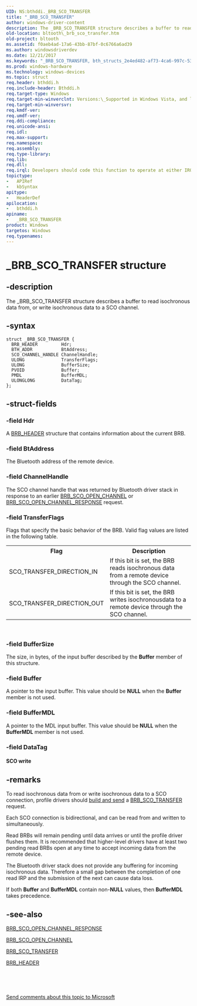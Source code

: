 ```yaml
---
UID: NS:bthddi._BRB_SCO_TRANSFER
title: "_BRB_SCO_TRANSFER"
author: windows-driver-content
description: The _BRB_SCO_TRANSFER structure describes a buffer to read isochronous data from, or write isochronous data to a SCO channel.
old-location: bltooth\_brb_sco_transfer.htm
old-project: bltooth
ms.assetid: f0aeb4ad-17a6-43bb-87bf-0c6766a6ad39
ms.author: windowsdriverdev
ms.date: 12/21/2017
ms.keywords: "_BRB_SCO_TRANSFER, bth_structs_2e4ed482-af73-4ca6-997c-53005c4fafc2.xml, _BRB_SCO_TRANSFER structure [Bluetooth Devices], bthddi/_BRB_SCO_TRANSFER, bltooth._brb_sco_transfer"
ms.prod: windows-hardware
ms.technology: windows-devices
ms.topic: struct
req.header: bthddi.h
req.include-header: Bthddi.h
req.target-type: Windows
req.target-min-winverclnt: Versions:\_Supported in Windows Vista, and later.
req.target-min-winversvr: 
req.kmdf-ver: 
req.umdf-ver: 
req.ddi-compliance: 
req.unicode-ansi: 
req.idl: 
req.max-support: 
req.namespace: 
req.assembly: 
req.type-library: 
req.lib: 
req.dll: 
req.irql: Developers should code this function to operate at either IRQL = DISPATCH_LEVEL (if the callback   function does not access paged memory), or IRQL = PASSIVE_LEVEL (if the callback function must access   paged memory)
topictype:
-	APIRef
-	kbSyntax
apitype:
-	HeaderDef
apilocation:
-	bthddi.h
apiname:
-	_BRB_SCO_TRANSFER
product: Windows
targetos: Windows
req.typenames: 
---
```


# _BRB_SCO_TRANSFER structure


## -description


The _BRB_SCO_TRANSFER structure describes a buffer to read isochronous data from, or write
  isochronous data to a SCO channel.


## -syntax


````
struct _BRB_SCO_TRANSFER {
  BRB_HEADER         Hdr;
  BTH_ADDR           BtAddress;
  SCO_CHANNEL_HANDLE ChannelHandle;
  ULONG              TransferFlags;
  ULONG              BufferSize;
  PVOID              Buffer;
  PMDL               BufferMDL;
  ULONGLONG          DataTag;
};
````


## -struct-fields




### -field Hdr

A 
     <a href="..\bthddi\ns-bthddi-_brb_header.md">BRB_HEADER</a> structure that contains information
     about the current BRB.


### -field BtAddress

The Bluetooth address of the remote device.


### -field ChannelHandle

The SCO channel handle that was returned by Bluetooth driver stack in response to an earlier 
     <a href="https://msdn.microsoft.com/library/windows/hardware/ff536626">BRB_SCO_OPEN_CHANNEL</a> or 
     <a href="https://social.msdn.microsoft.com/Forums/en-US/0a9a4323-d046-4d27-9d22-4974dbab30a4/windows-bluetooth-sco-brbscoopenchannelresponse?forum=wdk">
     BRB_SCO_OPEN_CHANNEL_RESPONSE</a> request.


### -field TransferFlags

Flags that specify the basic behavior of the BRB. Valid flag values are listed in the following
     table.
     
<table>
<tr>
<th>Flag</th>
<th>Description</th>
</tr>
<tr>
<td>
SCO_TRANSFER_DIRECTION_IN

</td>
<td>
If this bit is set, the BRB reads isochronous data from a remote device through the SCO
        channel.

</td>
</tr>
<tr>
<td>
SCO_TRANSFER_DIRECTION_OUT

</td>
<td>
If this bit is set, the BRB writes isochronousdata to a remote device through the SCO channel.

</td>
</tr>
</table> 


### -field BufferSize

The size, in bytes, of the input buffer described by the 
     <b>Buffer</b> member of this structure.


### -field Buffer

A pointer to the input buffer. This value should be <b>NULL</b> when the 
     <b>Buffer</b> member is not used.


### -field BufferMDL

A pointer to the MDL input buffer. This value should be <b>NULL</b> when the 
     <b>BufferMDL</b> member is not used.


### -field DataTag



#### 



#### SCO write



## -remarks


To read isochronous data from or write isochronous data to a SCO connection, profile drivers should 
    <a href="https://msdn.microsoft.com/53a692e7-9c71-4dca-9331-32ac97b94179">build and send</a> a 
    <a href="https://msdn.microsoft.com/library/windows/hardware/ff536629">BRB_SCO_TRANSFER</a> request.

Each SCO connection is bidirectional, and can be read from and written to simultaneously.

Read BRBs will remain pending until data arrives or until the profile driver flushes them. It is
    recommended that higher-level drivers have at least two pending read BRBs open at any time to accept
    incoming data from the remote device.

The Bluetooth driver stack does not provide any buffering for incoming isochronous data. Therefore a
    small gap between the completion of one read IRP and the submission of the next can cause data loss.

If both 
    <b>Buffer</b> and 
    <b>BufferMDL</b> contain non-<b>NULL</b> values, then 
    <b>BufferMDL</b> takes precedence.



## -see-also

<a href="https://social.msdn.microsoft.com/Forums/en-US/0a9a4323-d046-4d27-9d22-4974dbab30a4/windows-bluetooth-sco-brbscoopenchannelresponse?forum=wdk">BRB_SCO_OPEN_CHANNEL_RESPONSE</a>

<a href="https://msdn.microsoft.com/library/windows/hardware/ff536626">BRB_SCO_OPEN_CHANNEL</a>

<a href="https://msdn.microsoft.com/library/windows/hardware/ff536629">BRB_SCO_TRANSFER</a>

<a href="..\bthddi\ns-bthddi-_brb_header.md">BRB_HEADER</a>

 

 

<a href="mailto:wsddocfb@microsoft.com?subject=Documentation%20feedback [bltooth\bltooth]:%20_BRB_SCO_TRANSFER structure%20 RELEASE:%20(12/21/2017)&amp;body=%0A%0APRIVACY STATEMENT%0A%0AWe use your feedback to improve the documentation. We don't use your email address for any other purpose, and we'll remove your email address from our system after the issue that you're reporting is fixed. While we're working to fix this issue, we might send you an email message to ask for more info. Later, we might also send you an email message to let you know that we've addressed your feedback.%0A%0AFor more info about Microsoft's privacy policy, see http://privacy.microsoft.com/en-us/default.aspx." title="Send comments about this topic to Microsoft">Send comments about this topic to Microsoft</a>

